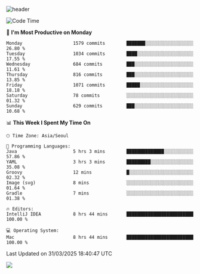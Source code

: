 ![header](https://capsule-render.vercel.app/api?type=Egg&color=timeAuto&height=300&section=header&text=PoPo&fontSize=90&animation=fadeIn)

  <!--START_SECTION:waka-->
![Code Time](http://img.shields.io/badge/Code%20Time-2%2C591%20hrs%2056%20mins-blue)

📅 **I'm Most Productive on Monday** 

```text
Monday                   1579 commits        ███████░░░░░░░░░░░░░░░░░░   26.80 % 
Tuesday                  1034 commits        ████░░░░░░░░░░░░░░░░░░░░░   17.55 % 
Wednesday                684 commits         ███░░░░░░░░░░░░░░░░░░░░░░   11.61 % 
Thursday                 816 commits         ███░░░░░░░░░░░░░░░░░░░░░░   13.85 % 
Friday                   1071 commits        █████░░░░░░░░░░░░░░░░░░░░   18.18 % 
Saturday                 78 commits          ░░░░░░░░░░░░░░░░░░░░░░░░░   01.32 % 
Sunday                   629 commits         ███░░░░░░░░░░░░░░░░░░░░░░   10.68 % 
```


📊 **This Week I Spent My Time On** 

```text
🕑︎ Time Zone: Asia/Seoul

💬 Programming Languages: 
Java                     5 hrs 3 mins        ██████████████░░░░░░░░░░░   57.86 % 
YAML                     3 hrs 3 mins        █████████░░░░░░░░░░░░░░░░   35.08 % 
Groovy                   12 mins             █░░░░░░░░░░░░░░░░░░░░░░░░   02.32 % 
Image (svg)              8 mins              ░░░░░░░░░░░░░░░░░░░░░░░░░   01.64 % 
Gradle                   7 mins              ░░░░░░░░░░░░░░░░░░░░░░░░░   01.38 % 

🔥 Editors: 
IntelliJ IDEA            8 hrs 44 mins       █████████████████████████   100.00 % 

💻 Operating System: 
Mac                      8 hrs 44 mins       █████████████████████████   100.00 % 
```


 Last Updated on 31/03/2025 18:40:47 UTC
<!--END_SECTION:waka-->



<img src="https://capsule-render.vercel.app/api?type=Egg&color=timeAuto&height=300&section=footer&text=PoPo&fontSize=90&animation=fadeIn&reversal=true" />
